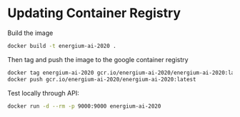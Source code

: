 # Updating Container Registry

Build the image

```bash
docker build -t energium-ai-2020 .
```

Then tag and push the image to the google container registry

```bash
docker tag energium-ai-2020 gcr.io/energium-ai-2020/energium-ai-2020:latest
docker push gcr.io/energium-ai-2020/energium-ai-2020:latest
```

Test locally through API:

```bash
docker run -d --rm -p 9000:9000 energium-ai-2020
```
